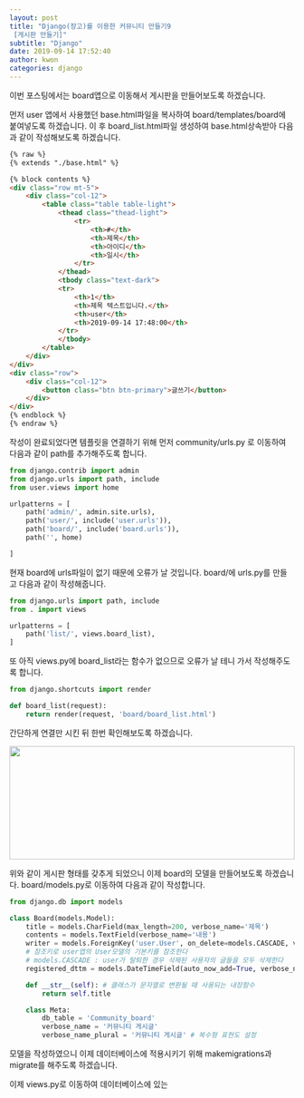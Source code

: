 ```yaml
---
layout: post
title: "Django(장고)를 이용한 커뮤니티 만들기9
 [게시판 만들기]"
subtitle: "Django"
date: 2019-09-14 17:52:40
author: kwon
categories: django
---
```

이번 포스팅에서는 board앱으로 이동해서 게시판을 만들어보도록 하겠습니다.

먼저 user 앱에서 사용했던 base.html파일을 복사하여 board/templates/board에 붙여넣도록 하겠습니다. 이 후 board_list.html파일 생성하여 base.html상속받아 다음과 같이 작성해보도록 하겠습니다.

```html
{% raw %}
{% extends "./base.html" %}

{% block contents %}
<div class="row mt-5">
    <div class="col-12">
        <table class="table table-light">
            <thead class="thead-light">
                <tr>
                    <th>#</th>
                    <th>제목</th>
                    <th>아이디</th>
                    <th>일시</th>
                </tr>
            </thead>
            <tbody class="text-dark">
            <tr>
                <th>1</th>
                <th>제목 텍스트입니다.</th>
                <th>user</th>
                <th>2019-09-14 17:48:00</th>
            </tr>
            </tbody>
        </table>
    </div>
</div>
<div class="row">
    <div class="col-12">
        <button class="btn btn-primary">글쓰기</button>
    </div>
</div>
{% endblock %}
{% endraw %}
```
작성이 완료되었다면 템플릿을 연결하기 위해 먼저 community/urls.py 로 이동하여 다음과 같이 path를 추가해주도록 합니다.

```python
from django.contrib import admin
from django.urls import path, include
from user.views import home

urlpatterns = [
    path('admin/', admin.site.urls),
    path('user/', include('user.urls')),
    path('board/', include('board.urls')),
    path('', home)

]
```
현재 board에 urls파일이 없기 때문에 오류가 날 것입니다. board/에 urls.py를 만들고 다음과 같이 작성해줍니다.

```python
from django.urls import path, include
from . import views

urlpatterns = [
    path('list/', views.board_list),
]
```
또 아직 views.py에 board_list라는 함수가 없으므로 오류가 날 테니 가서 작성해주도록 합니다.

```python
from django.shortcuts import render

def board_list(request):
    return render(request, 'board/board_list.html')
```
간단하게 연결만 시킨 뒤 한번 확인해보도록 하겠습니다.

<div style="width: 100%; height: 200px;">
    <img src="https://kyu9341.github.io/assets/django30.png" style="width: 100%
    ; height: 200px;">
</div>

위와 같이 게시판 형태를 갖추게 되었으니 이제 board의 모델을 만들어보도록 하겠습니다. board/models.py로 이동하여 다음과 같이 작성합니다.

```python
from django.db import models

class Board(models.Model):
    title = models.CharField(max_length=200, verbose_name='제목')
    contents = models.TextField(verbose_name='내용')
    writer = models.ForeignKey('user.User', on_delete=models.CASCADE, verbose_name='작성자')
    # 참조키로 user앱의 User모델의 기본키를 참조한다
    # models.CASCADE : user가 탈퇴한 경우 삭제된 사용자의 글들을 모두 삭제한다
    registered_dttm = models.DateTimeField(auto_now_add=True, verbose_name='등록시간')

    def __str__(self): # 클래스가 문자열로 변환될 때 사용되는 내장함수
        return self.title

    class Meta:
        db_table = 'Community_board'
        verbose_name = '커뮤니티 게시글'
        verbose_name_plural = '커뮤니티 게시글' # 복수형 표현도 설정

```
모델을 작성하였으니 이제 데이터베이스에 적용시키기 위해 makemigrations과 migrate를 해주도록 하겠습니다.


이제 views.py로 이동하여 데이터베이스에 있는
